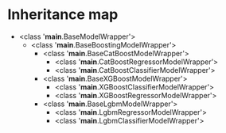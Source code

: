 # Inheritance map

- <class '__main__.BaseModelWrapper'>
    - <class '__main__.BaseBoostingModelWrapper'>
        - <class '__main__.BaseCatBoostModelWrapper'>
            - <class '__main__.CatBoostRegressorModelWrapper'>
            - <class '__main__.CatBoostClassifierModelWrapper'>
        - <class '__main__.BaseXGBoostModelWrapper'>
            - <class '__main__.XGBoostClassifierModelWrapper'>
            - <class '__main__.XGBoostRegressorModelWrapper'>
        - <class '__main__.BaseLgbmModelWrapper'>
            - <class '__main__.LgbmRegressorModelWrapper'>
            - <class '__main__.LgbmClassifierModelWrapper'>
